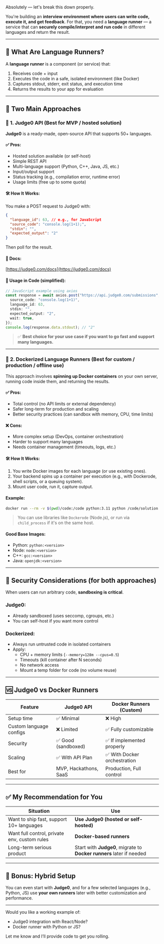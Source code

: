 Absolutely — let's break this down properly.

You're building an **interview environment where users can write code, execute it, and get feedback**. For that, you need a **language runner** — a service that can **securely compile/interpret and run code** in different languages and return the result.

---

## 🚀 What Are Language Runners?

A **language runner** is a component (or service) that:

1. Receives code + input
2. Executes the code in a safe, isolated environment (like Docker)
3. Captures stdout, stderr, exit status, and execution time
4. Returns the results to your app for evaluation

---

## 🔧 Two Main Approaches

### 🥇 **1. Judge0 API (Best for MVP / hosted solution)**

**Judge0** is a ready-made, open-source API that supports 50+ languages.

#### ✅ Pros:

- Hosted solution available (or self-host)
- Simple REST API
- Multi-language support (Python, C++, Java, JS, etc.)
- Input/output support
- Status tracking (e.g., compilation error, runtime error)
- Usage limits (free up to some quota)

#### 🛠️ How It Works:

You make a POST request to Judge0 with:

```json
{
  "language_id": 63, // e.g., for JavaScript
  "source_code": "console.log(1+1);",
  "stdin": "",
  "expected_output": "2"
}
```

Then poll for the result.

#### 🔗 Docs:

[https://judge0.com/docs](https://judge0.com/docs)

#### 🚀 Usage in Code (simplified):

```ts
// JavaScript example using axios
const response = await axios.post("https://api.judge0.com/submissions", {
  source_code: "console.log(1+1)",
  language_id: 63,
  stdin: "",
  expected_output: "2",
  wait: true,
});
console.log(response.data.stdout); // "2"
```

> ✅ **Best choice for your use case if you want to go fast and support many languages.**

---

### 🧱 **2. Dockerized Language Runners (Best for custom / production / offline use)**

This approach involves **spinning up Docker containers** on your own server, running code inside them, and returning the results.

#### ✅ Pros:

- Total control (no API limits or external dependency)
- Safer long-term for production and scaling
- Better security practices (can sandbox with memory, CPU, time limits)

#### ❌ Cons:

- More complex setup (DevOps, container orchestration)
- Harder to support many languages
- Needs container management (timeouts, logs, etc.)

#### 🛠️ How It Works:

1. You write Docker images for each language (or use existing ones).
2. Your backend spins up a container per execution (e.g., with Dockerode, shell scripts, or a queuing system).
3. Mount user code, run it, capture output.

#### Example:

```bash
docker run --rm -v $(pwd)/code:/code python:3.11 python /code/solution.py
```

> You can use libraries like `Dockerode` (Node.js), or run via `child_process` if it's on the same host.

#### Good Base Images:

- Python: `python:<version>`
- Node: `node:<version>`
- C++: `gcc:<version>`
- Java: `openjdk:<version>`

---

## 🔐 Security Considerations (for both approaches)

When users can run arbitrary code, **sandboxing is critical**.

### Judge0:

- Already sandboxed (uses seccomp, cgroups, etc.)
- You can self-host if you want more control

### Dockerized:

- Always run untrusted code in isolated containers
- Apply:
  - CPU + memory limits (`--memory=128m --cpus=0.5`)
  - Timeouts (kill container after N seconds)
  - No network access
  - Mount a temp folder for code (no volume reuse)

---

## 🆚 Judge0 vs Docker Runners

| Feature                 | Judge0 API            | Docker Runners (Custom)      |
| ----------------------- | --------------------- | ---------------------------- |
| Setup time              | ✅ Minimal            | ❌ High                      |
| Custom language configs | ❌ Limited            | ✅ Fully customizable        |
| Security                | ✅ Good (sandboxed)   | ✅ If implemented properly   |
| Scaling                 | ✅ With API Plan      | ✅ With Docker orchestration |
| Best for                | MVP, Hackathons, SaaS | Production, Full control     |

---

## ✅ My Recommendation for You

| Situation                                    | Use                                                                  |
| -------------------------------------------- | -------------------------------------------------------------------- |
| Want to ship fast, support 10+ languages     | **Use Judge0 (hosted or self-hosted)**                               |
| Want full control, private env, custom rules | **Docker-based runners**                                             |
| Long-term serious product                    | Start with **Judge0**, migrate to **Docker runners** later if needed |

---

## 🧪 Bonus: Hybrid Setup

You can even start with **Judge0**, and for a few selected languages (e.g., Python, JS) use **your own runners** later with better customization and performance.

---

Would you like a working example of:

- Judge0 integration with React/Node?
- Docker runner with Python or JS?

Let me know and I’ll provide code to get you rolling.
